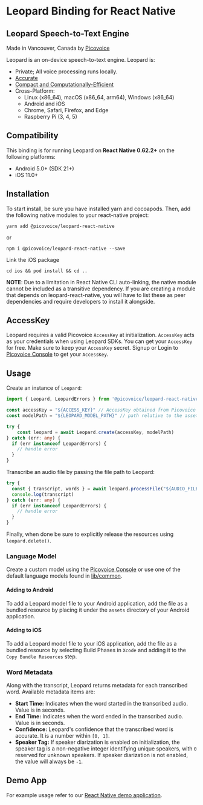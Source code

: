 # Leopard Binding for React Native

## Leopard Speech-to-Text Engine

Made in Vancouver, Canada by [Picovoice](https://picovoice.ai)

Leopard is an on-device speech-to-text engine. Leopard is:

- Private; All voice processing runs locally.
- [Accurate](https://picovoice.ai/docs/benchmark/stt/)
- [Compact and Computationally-Efficient](https://github.com/Picovoice/speech-to-text-benchmark#rtf)
- Cross-Platform:
  - Linux (x86_64), macOS (x86_64, arm64), Windows (x86_64)
  - Android and iOS
  - Chrome, Safari, Firefox, and Edge
  - Raspberry Pi (3, 4, 5)

## Compatibility

This binding is for running Leopard on **React Native 0.62.2+** on the following platforms:

- Android 5.0+ (SDK 21+)
- iOS 11.0+

## Installation

To start install, be sure you have installed yarn and cocoapods. Then, add the following native modules to your react-native project:

```console
yarn add @picovoice/leopard-react-native
```
or
```console
npm i @picovoice/leopard-react-native --save
```

Link the iOS package

```console
cd ios && pod install && cd ..
```

**NOTE**: Due to a limitation in React Native CLI auto-linking, the native module cannot be included as a
transitive dependency. If you are creating a module that depends on leopard-react-native,
you will have to list these as peer dependencies and require developers to install it alongside.

## AccessKey

Leopard requires a valid Picovoice `AccessKey` at initialization. `AccessKey` acts as your credentials when using Leopard SDKs.
You can get your `AccessKey` for free. Make sure to keep your `AccessKey` secret.
Signup or Login to [Picovoice Console](https://console.picovoice.ai/) to get your `AccessKey`.

## Usage

Create an instance of `Leopard`:

```typescript
import { Leopard, LeopardErrors } from '@picovoice/leopard-react-native'

const accessKey = "${ACCESS_KEY}" // AccessKey obtained from Picovoice Console (https://console.picovoice.ai/)
const modelPath = "${LEOPARD_MODEL_PATH}" // path relative to the assets folder or absolute path to file on device

try {
    const leopard = await Leopard.create(accessKey, modelPath)
} catch (err: any) {
  if (err instanceof LeopardErrors) {
    // handle error
  }
}
```

Transcribe an audio file by passing the file path to Leopard:
```typescript
try {
  const { transcript, words } = await leopard.processFile("${AUDIO_FILE_PATH}")
  console.log(transcript)
} catch (err: any) {
  if (err instanceof LeopardErrors) {
    // handle error
  }
}
```

Finally, when done be sure to explicitly release the resources using `leopard.delete()`.

### Language Model

Create a custom model using the [Picovoice Console](https://console.picovoice.ai/) or use one of the default language models found in [lib/common](../../lib/common).

#### Adding to Android

To add a Leopard model file to your Android application, add the file as a bundled resource by placing it under the `assets` directory of your Android application.

#### Adding to iOS

To add a Leopard model file to your iOS application, add the file as a bundled resource by selecting Build Phases in `Xcode` and adding it to the `Copy Bundle Resources` step.

### Word Metadata

Along with the transcript, Leopard returns metadata for each transcribed word. Available metadata items are:

- **Start Time:** Indicates when the word started in the transcribed audio. Value is in seconds.
- **End Time:** Indicates when the word ended in the transcribed audio. Value is in seconds.
- **Confidence:** Leopard's confidence that the transcribed word is accurate. It is a number within `[0, 1]`.
- **Speaker Tag:** If speaker diarization is enabled on initialization, the speaker tag is a non-negative integer identifying unique speakers, with `0` reserved for unknown speakers. If speaker diarization is not enabled, the value will always be `-1`.

## Demo App

For example usage refer to our [React Native demo application](https://github.com/Picovoice/leopard/tree/master/demo/react-native).
